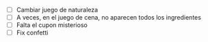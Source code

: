 - [ ] Cambiar juego de naturaleza
- [ ] A veces, en el juego de cena, no aparecen todos los ingredientes
- [ ] Falta el cupon misterioso
- [ ] Fix confetti
